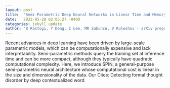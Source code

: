 ```yaml
---
layout: post
title:  "Semi-Parametric Deep Neural Networks in Linear Time and Memory"
date:   2022-05-28 02:05:27 -0400
categories: jekyll update
author: "R Rastogi, Y Deng, I Lee, MR Sabuncu, V Kuleshov - arXiv preprint arXiv:2205.11718, 2022"
---
```

Recent advances in deep learning have been driven by large-scale parametric models, which can be computationally expensive and lack interpretability. Semi-parametric methods query the training set at inference time and can be more compact, although they typically have quadratic computational complexity. Here, we introduce SPIN, a general-purpose semi-parametric neural architecture whose computational cost is linear in the size and dimensionality of the data. Our  Cites: Detecting formal thought disorder by deep contextualized word